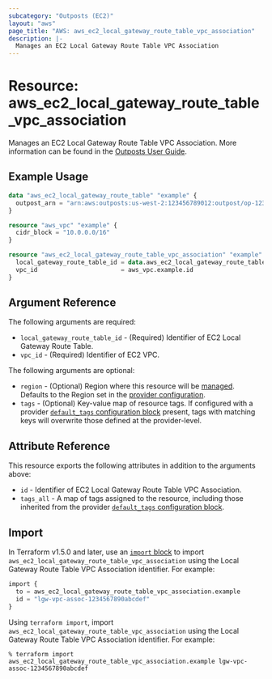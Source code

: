 ```yaml
---
subcategory: "Outposts (EC2)"
layout: "aws"
page_title: "AWS: aws_ec2_local_gateway_route_table_vpc_association"
description: |-
  Manages an EC2 Local Gateway Route Table VPC Association
---
```


# Resource: aws_ec2_local_gateway_route_table_vpc_association

Manages an EC2 Local Gateway Route Table VPC Association. More information can be found in the [Outposts User Guide](https://docs.aws.amazon.com/outposts/latest/userguide/outposts-local-gateways.html#vpc-associations).

## Example Usage

```terraform
data "aws_ec2_local_gateway_route_table" "example" {
  outpost_arn = "arn:aws:outposts:us-west-2:123456789012:outpost/op-1234567890abcdef"
}

resource "aws_vpc" "example" {
  cidr_block = "10.0.0.0/16"
}

resource "aws_ec2_local_gateway_route_table_vpc_association" "example" {
  local_gateway_route_table_id = data.aws_ec2_local_gateway_route_table.example.id
  vpc_id                       = aws_vpc.example.id
}
```

## Argument Reference

The following arguments are required:

* `local_gateway_route_table_id` - (Required) Identifier of EC2 Local Gateway Route Table.
* `vpc_id` - (Required) Identifier of EC2 VPC.

The following arguments are optional:

* `region` - (Optional) Region where this resource will be [managed](https://docs.aws.amazon.com/general/latest/gr/rande.html#regional-endpoints). Defaults to the Region set in the [provider configuration](https://registry.terraform.io/providers/hashicorp/aws/latest/docs#aws-configuration-reference).
* `tags` - (Optional) Key-value map of resource tags. If configured with a provider [`default_tags` configuration block](https://registry.terraform.io/providers/hashicorp/aws/latest/docs#default_tags-configuration-block) present, tags with matching keys will overwrite those defined at the provider-level.

## Attribute Reference

This resource exports the following attributes in addition to the arguments above:

* `id` - Identifier of EC2 Local Gateway Route Table VPC Association.
* `tags_all` - A map of tags assigned to the resource, including those inherited from the provider [`default_tags` configuration block](https://registry.terraform.io/providers/hashicorp/aws/latest/docs#default_tags-configuration-block).

## Import

In Terraform v1.5.0 and later, use an [`import` block](https://developer.hashicorp.com/terraform/language/import) to import `aws_ec2_local_gateway_route_table_vpc_association` using the Local Gateway Route Table VPC Association identifier. For example:

```terraform
import {
  to = aws_ec2_local_gateway_route_table_vpc_association.example
  id = "lgw-vpc-assoc-1234567890abcdef"
}
```

Using `terraform import`, import `aws_ec2_local_gateway_route_table_vpc_association` using the Local Gateway Route Table VPC Association identifier. For example:

```console
% terraform import aws_ec2_local_gateway_route_table_vpc_association.example lgw-vpc-assoc-1234567890abcdef
```
